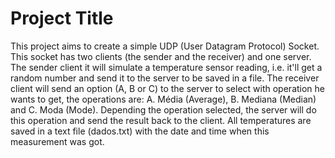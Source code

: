 # Project Title

This project aims to create a simple UDP (User Datagram Protocol) Socket. This socket has two clients (the sender and the receiver) and one server. The sender client it will simulate a temperature sensor reading, i.e. it'll get a random number and send it to the server to be saved in a file. The receiver client will send an option (A, B or C) to the server to select with operation he wants to get, the operations are: A. Média (Average), B. Mediana (Median) and C. Moda (Mode). Depending the operation selected, the server will do this operation and send the result back to the client. All temperatures are saved in a text file (dados.txt) with the date and time when this measurement was got.

